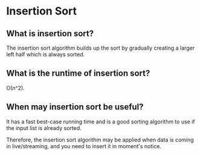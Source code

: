 # Insertion Sort

## What is insertion sort?

The insertion sort algorithm builds up the sort by gradually creating a larger left half which is always sorted.

## What is the runtime of insertion sort?

O(_n_^2).

## When may insertion sort be useful?

It has a fast best-case running time and is a good sorting algorithm to use if the input list is already sorted.

Therefore, the insertion sort algorithm may be applied when data is coming in live/streaming, and you need to insert it in moment's notice.
